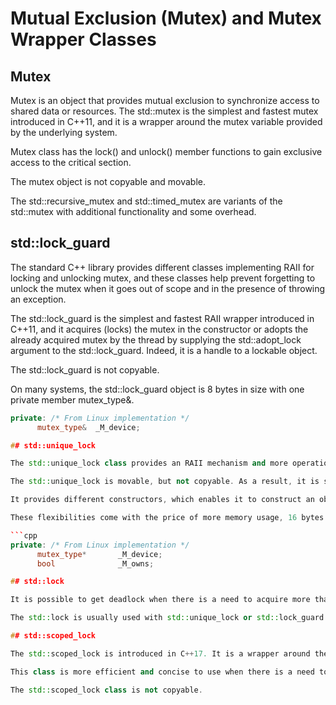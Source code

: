 # Mutual Exclusion (Mutex) and Mutex Wrapper Classes

## Mutex

Mutex is an object that provides mutual exclusion to synchronize access to shared data or resources. The std::mutex is the simplest and fastest mutex introduced in C++11, and it is a wrapper around the mutex variable provided by the underlying system.

Mutex class has the lock() and unlock() member functions to gain exclusive access to the critical section.

The mutex object is not copyable and movable.

The std::recursive_mutex and std::timed_mutex are variants of the std::mutex with additional functionality and some overhead.

## std::lock_guard

The standard C++ library provides different classes implementing RAII for locking and unlocking mutex, and these classes help prevent forgetting to unlock the mutex when it goes out of scope and in the presence of throwing an exception.

The std::lock_guard is the simplest and fastest RAII wrapper introduced in C++11, and it acquires (locks) the mutex in the constructor or adopts the already acquired mutex by the thread by supplying the std::adopt_lock argument to the std::lock_guard. Indeed, it is a handle to a lockable object.

The std::lock_guard is not copyable.

On many systems, the std::lock_guard object is 8 bytes in size with one private member mutex_type&.

```cpp
private: /* From Linux implementation */
      mutex_type&  _M_device;

## std::unique_lock

The std::unique_lock class provides an RAII mechanism and more operations on the mutex, which makes it a general-purpose mutex ownership mechanism.

The std::unique_lock is movable, but not copyable. As a result, it is suitable when we want to pass the ownership of the lock outside of the scope created.

It provides different constructors, which enables it to construct an object without owning a mutex or locking a mutex in the constructor by providing std::defere_lock and similar arguments. The destructor of the class unlocks the mutex if it holds one. The mutex can be locked and unlocked by the lock() and unlock() member functions.

These flexibilities come with the price of more memory usage, 16 bytes on my system, and a slight decline in performance. It uses a boolean flag in addition to the mutex_type&

```cpp
private: /* From Linux implementation */
      mutex_type*       _M_device;      
      bool              _M_owns;

## std::lock

It is possible to get deadlock when there is a need to acquire more than one shared mutexes by different threads. The standard C++ library introduced the std::lock class in C++11 with a variadic template to lock different lockable objects with a deadlock avoidance algorithm, and the objects are locked in an unspecified order by the call to the lock and try_lock member function.

The std::lock is usually used with std::unique_lock or std::lock_guard to unlock the mutexes automatically.

## std::scoped_lock

The std::scoped_lock is introduced in C++17. It is a wrapper around the mutex for providing RAII, like the std::lock_guard class, but with a variadic template allowing it to acquire more than one mutex with a deadlock avoidance algorithm like the std::lock class.

This class is more efficient and concise to use when there is a need to acquire more than one lock by different threads simultaneously.

The std::scoped_lock class is not copyable.